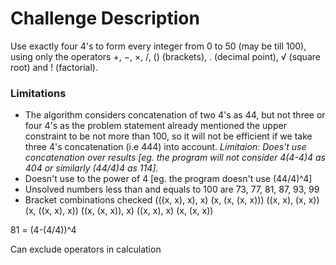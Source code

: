 # Challenge Description

Use exactly four 4's to form every integer from 0 to 50 (may be till 100),
using only the operators +, −, ×, /, () (brackets), . (decimal point), √ (square root) and ! (factorial).

### Limitations
- The algorithm considers concatenation of two 4's as 44, but not three or four 4's
as the problem statement already mentioned the upper constraint to be not more than 100, so it will not be efficient if we take three 4's concatenation (i.e 444) into account.
*Limitaion: Does't use concatenation over results [eg. the program will not consider 4(4-4)4 as 404 or similarly (44/4)4 as 114].*
- Doesn't use to the power of 4 [eg. the program doesn't use (44/4)^4]
- Unsolved numbers less than and equals to 100 are 73, 77, 81, 87, 93, 99
- Bracket combinations checked
(((x, x), x), x)
(x, (x, (x, x)))
((x, x), (x, x))
(x, ((x, x), x))
((x, (x, x)), x)
((x, x), x)
(x, (x, x))

81 = (4-(4/4))^4

Can exclude operators in calculation